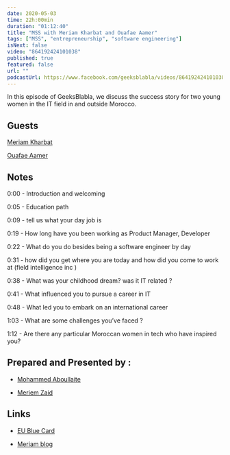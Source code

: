 ```yaml
---
date: 2020-05-03
time: 22h:00min
duration: "01:12:40"
title: "MSS with Meriam Kharbat and Ouafae Aamer"
tags: ["MSS", "entrepreneurship", "software engineering"]
isNext: false
video: "864192424101038"
published: true
featured: false
url: ""
podcastUrl: https://www.facebook.com/geeksblabla/videos/864192424101038/
---
```


In this episode of GeeksBlabla, we discuss the success story for two young women in the IT field in and outside Morocco.

## Guests

[Meriam Kharbat](https://www.facebook.com/meriam.kasahara)

[Ouafae Aamer](https://www.facebook.com/ouafae.aamer)

## Notes

0:00 - Introduction and welcoming

0:05 - Education path

0:09 - tell us what your day job is

0:19 - How long have you been working as Product Manager, Developer

0:22 - What do you do besides being a software engineer by day

0:31 - how did you get where you are today and how did you come to work at (field intelligence inc )

0:38 - What was your childhood dream? was it IT related ?

0:41 - What influenced you to pursue a career in IT

0:48 - What led you to embark on an international career

1:03 - What are some challenges you’ve faced ?

1:12 - Are there any particular Moroccan women in tech who have inspired you?

## Prepared and Presented by :

- [Mohammed Aboullaite](https://www.facebook.com/aboullaite)

- [Meriem Zaid](https://www.facebook.com/MeriemZaid)

## Links

- [EU Blue Card](https://www.make-it-in-germany.com/en/visa/kinds-of-visa/eu-blue-card/)

- [Meriam blog](https://medium.com/@MeriamKharbat)
